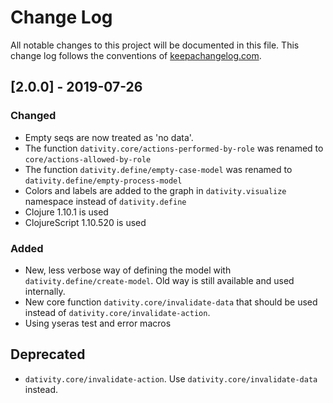 # Change Log
All notable changes to this project will be documented in this file. This change log follows the conventions of [keepachangelog.com](http://keepachangelog.com/).

## [2.0.0] - 2019-07-26
### Changed
- Empty seqs are now treated as 'no data'.
- The function `dativity.core/actions-performed-by-role` was renamed to `core/actions-allowed-by-role`
- The function `dativity.define/empty-case-model` was renamed to `dativity.define/empty-process-model`
- Colors and labels are added to the graph in `dativity.visualize` namespace instead of `dativity.define`
- Clojure 1.10.1 is used
- ClojureScript 1.10.520 is used

### Added
- New, less verbose way of defining the model with `dativity.define/create-model`. Old way is still available and used internally.
- New core function `dativity.core/invalidate-data` that should be used instead of `dativity.core/invalidate-action`.
- Using yseras test and error macros

## Deprecated
- `dativity.core/invalidate-action`. Use `dativity.core/invalidate-data` instead.
